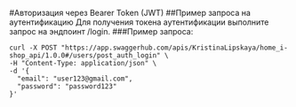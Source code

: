 #Авторизация через Bearer Token (JWT)
##Пример запроса на аутентификацию
Для получения токена аутентификации выполните запрос на эндпоинт /login.
###Пример запроса:
```
curl -X POST "https://app.swaggerhub.com/apis/KristinaLipskaya/home_i-shop_api/1.0.0#/users/post_auth_login" \
-H "Content-Type: application/json" \
-d '{
  "email": "user123@gmail.com",
  "password": "password123"
}'
```
